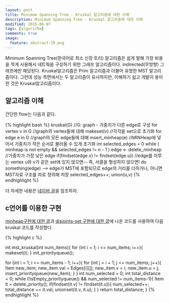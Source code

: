 ```yaml
---
layout: post
title: Minimum Spanning Tree - Kruskal 알고리즘에 대한 이해 
description: Minimum Spanning Tree - Kruskal 알고리즘에 대한 이해 
modified: 2015-08-07
tags: [algorithm]
comments: true
image:
  feature: abstract-19.png
---
```


Minimum Spanning Tree(한국어로 최소 신장 트리) 알고리즘은 쉽게 말해 가장 비용을 적게 사용해서 네트웍을 구성하기 위한 그래프 알고리즘이다. 
indirected(무방향) 그래프에만 해당된다. 
Kruskal알고리즘은 Prim 알고리즘과 더불어 유명한 MST 알고리즘이다. 그런데 성능 측면에서는 두 알고리즘이 유사하지만, 이해하기 쉽고 개발이 용이한 것은 Kruskal알고리즘이다. 


## 알고리즘 이해 

간단한 flow는 다음과 같다. 

{% highlight bash %}
kruskal(G) //G: graph - 가중치가 다른 edge로 구성 
  for vertex v in G //graph의 vertex들에 대해
    makeset(v)      //각각을 set으로 초기화 
  for edge e in G //graph의 모든 edge들에 대해 
    insert_minheap(e) //MINHeap에 넣어서 가중치가 작은 순서로 불러올 수 있게 초기화
  int selected_edges = 0
  while ( minheap is not empty && selected_edges != n - 1 )
    edge <- delete_minheap //가중치가 가장 낮은 edge
    if(findset(edge.v) != findset(edge.u)) //edge를 이루는 vertex u와 v가 같은 set에 있지 않으면-- 즉, 서클을 형성하지 않으면!
      do something(edge) --> edge가 MST에 포함되므로 edge의 거리를 더하거나, 아니면 MST자료 구조를 따로 정의해 저장
      selected_edges++;
      union(u,v)
{% endhighlight %}

더 자세한 내용은 [네이버 글](http://blog.naver.com/ryutuna/100123829840)을 참조하자.

## c언어를 이용한 구현 

[minheap구현에 대한 글](http://dakoo.github.io/priority-queue/)과 [disjoints-set 구현에 대한 글](http://dakoo.github.io/disjoints-set/)에 나온 코드를 사용하여 다음 kruskal 코드를 작성했다. 

{% highlight c %}

int mst_kruskal(int num_items){
  for (int i = 1; i <= num_items; i++){
    makeset(i);
  }
  init_priorityqueue();

  for (int i = 1; i <= num_items - 1; i++){
    for (int j = i + 1; j <= num_items; j++){
      Item new_item;
      new_item.val = Edges[i][j];
      new_item.v = i;
      new_item.u = j;
      insert_priorityqueue(new_item);
    }
  }
  int num_selected = 0;
  int total_distance = 0;
  while (!isEmpty_priorityqueue() && num_selected != num_items-1){
    Item it = delete_priority();
    if(findset(it.v) != findset(it.u)){
      num_selected++;
      total_distance += it.val;
      unionset(it.v, it.u);
    }
  }
  return total_distance;
}
{% endhighlight %}




